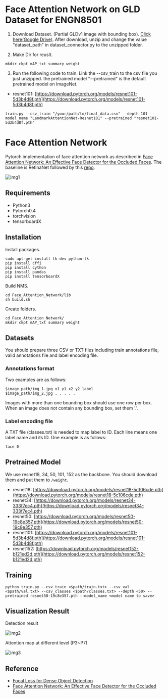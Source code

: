 # Face Attention Network on GLD Dataset for ENGN8501

1. Download Dataset. (Partial GLDv1 image with bounding box). [Click here(Google Drive)](https://drive.google.com/file/d/1x8QUt0yMOxkxYbRusbcFRoAdZcrDtzkX/view?usp=sharing). After download, unzip and change the value "dataset_path" in dataset_connector.py to the unzipped folder.

2. Make Dir for reuslt.
```
mkdir ckpt mAP_txt summary weight
```

3. Run the following code to train. Link the --csv_train to the csv file you just unzipped. the pretrained model "--pretrained" is the default pretrained model on ImageNet.
- resnet101: [https://download.pytorch.org/models/resnet101-5d3b4d8f.pth](https://download.pytorch.org/models/resnet101-5d3b4d8f.pth)
```
train.py --csv_train "/your/path/to/final_data.csv" --depth 101 --model_name "LandmarkAttentionNet-Resnet101" --pretrained "resnet101-5d3b4d8f.pth"
```
# Face Attention Network

Pytorch implementation of face attention network as described in [Face Attention Network: An Effective Face Detector for the Occluded Faces](https://arxiv.org/abs/1711.07246). The baseline is RetinaNet followed by this [repo](https://github.com/yhenon/pytorch-retinanet).

![img1](https://github.com/rainofmine/face_attention_network/blob/master/img/1.png)

## Requirements

- Python3
- Pytorch0.4
- torchvision
- tensorboardX

## Installation

Install packages.

```
sudo apt-get install tk-dev python-tk
pip install cffi
pip install cython
pip install pandas
pip install tensorboardX
```

Build NMS.

```
cd Face_Attention_Network/lib
sh build.sh
```

Create folders.

```
cd Face_Attention_Network/
mkdir ckpt mAP_txt summary weight
```

## Datasets
You should prepare three CSV or TXT files including train annotations file, valid annotations file and label encoding file. 

### Annotations format
Two examples are as follows:

```
$image_path/img_1.jpg x1 y1 x2 y2 label
$image_path/img_2.jpg . . . . .
```

Images with more than one bounding box should use one row per box. When an image does not contain any bounding box, set them '.'. 

### Label encoding file
A TXT file (classes.txt) is needed to map label to ID. Each line means one label name and its ID. One example is as follows:

```
face 0
```

## Pretrained Model

We use resnet18, 34, 50, 101, 152 as the backbone. You should download them and put them to `/weight`.

- resnet18: [https://download.pytorch.org/models/resnet18-5c106cde.pth](https://download.pytorch.org/models/resnet18-5c106cde.pth)
- resnet34: [https://download.pytorch.org/models/resnet34-333f7ec4.pth](https://download.pytorch.org/models/resnet34-333f7ec4.pth)
- resnet50: [https://download.pytorch.org/models/resnet50-19c8e357.pth](https://download.pytorch.org/models/resnet50-19c8e357.pth)
- resnet101: [https://download.pytorch.org/models/resnet101-5d3b4d8f.pth](https://download.pytorch.org/models/resnet101-5d3b4d8f.pth)
- resnet152: [https://download.pytorch.org/models/resnet152-b121ed2d.pth](https://download.pytorch.org/models/resnet152-b121ed2d.pth)

## Training

```
python train.py --csv_train <$path/train.txt> --csv_val <$path/val.txt> --csv_classes <$path/classes.txt> --depth <50> --pretrained resnet50-19c8e357.pth --model_name <model name to save>
```

## Visualization Result
Detection result

![img2](https://github.com/rainofmine/face_attention_network/blob/master/img/2.png)

Attention map at different level (P3~P7)

![img3](https://github.com/rainofmine/face_attention_network/blob/master/img/3.png)

## Reference

- [Focal Loss for Dense Object Detection](https://arxiv.org/abs/1708.02002)
- [Face Attention Network: An Effective Face Detector for the Occluded Faces](https://arxiv.org/abs/1711.07246)

